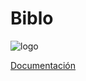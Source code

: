 # Biblo

![logo](https://camo.githubusercontent.com/301ffa7444a21a9281583df9ba3a18c314d42254/68747470733a2f2f692e696d6775722e636f6d2f49676d703070632e706e67)

[Documentación](https://github.com/tip-grupo-2/tip_grupo_2/wiki)
